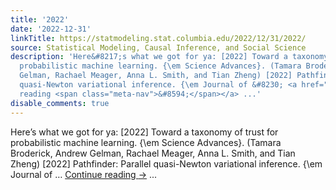 ```yaml
---
title: '2022'
date: '2022-12-31'
linkTitle: https://statmodeling.stat.columbia.edu/2022/12/31/2022/
source: Statistical Modeling, Causal Inference, and Social Science
description: 'Here&#8217;s what we got for ya: [2022] Toward a taxonomy of trust for
  probabilistic machine learning. {\em Science Advances}. (Tamara Broderick, Andrew
  Gelman, Rachael Meager, Anna L. Smith, and Tian Zheng) [2022] Pathfinder: Parallel
  quasi-Newton variational inference. {\em Journal of &#8230; <a href="https://statmodeling.stat.columbia.edu/2022/12/31/2022/">Continue
  reading <span class="meta-nav">&#8594;</span></a> ...'
disable_comments: true
---
```

Here&#8217;s what we got for ya: [2022] Toward a taxonomy of trust for probabilistic machine learning. {\em Science Advances}. (Tamara Broderick, Andrew Gelman, Rachael Meager, Anna L. Smith, and Tian Zheng) [2022] Pathfinder: Parallel quasi-Newton variational inference. {\em Journal of &#8230; <a href="https://statmodeling.stat.columbia.edu/2022/12/31/2022/">Continue reading <span class="meta-nav">&#8594;</span></a> ...